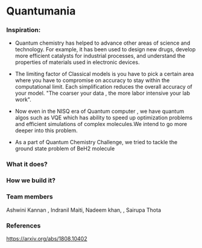 # Quantumania

### Inspiration:
- Quantum chemistry has helped to advance other areas of science and technology. For example, it has been used to design new drugs, develop more efficient catalysts for industrial processes, and understand the properties of materials used in electronic devices.

- The limiting factor of Classical models is you have to pick a certain area where you have to compromise on accuracy to stay within the computational limit. Each simplification  reduces the overall accuracy  of your model. "The coarser your data , the more labor intensive your lab work". 

- Now even in the NISQ era of Quantum computer , we have quantum algos such as VQE  which has ability to speed up optimization problems and efficient simulations of complex molecules.We intend to go more deeper into this problem. 

- As a part of Quantum Chemistry Challenge, we  tried to tackle the ground state problem of BeH2 molecule  



### What it does?



### How we build it?




### Team members
Ashwini Kannan , Indranil Maiti, Nadeem khan, , Sairupa Thota  







### References
https://arxiv.org/abs/1808.10402
